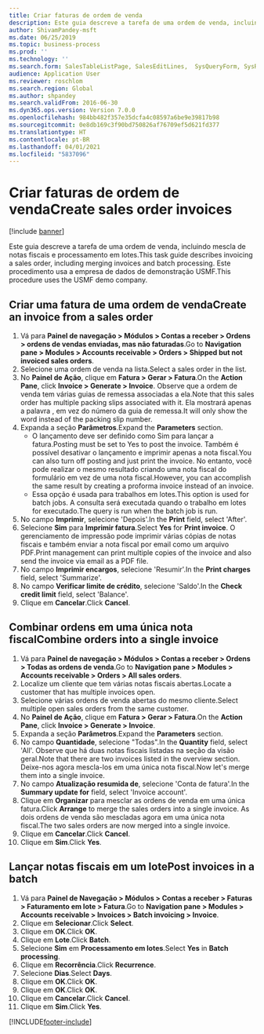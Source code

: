 ```yaml
---
title: Criar faturas de ordem de venda
description: Este guia descreve a tarefa de uma ordem de venda, incluindo mescla de notas fiscais e processamento em lotes.
author: ShivamPandey-msft
ms.date: 06/25/2019
ms.topic: business-process
ms.prod: ''
ms.technology: ''
ms.search.form: SalesTableListPage, SalesEditLines,  SysQueryForm, SysRecurrence
audience: Application User
ms.reviewer: roschlom
ms.search.region: Global
ms.author: shpandey
ms.search.validFrom: 2016-06-30
ms.dyn365.ops.version: Version 7.0.0
ms.openlocfilehash: 984bb482f357e35dcfa4c08597a6be9e39817b98
ms.sourcegitcommit: 0e8db169c3f90bd750826af76709ef5d621fd377
ms.translationtype: HT
ms.contentlocale: pt-BR
ms.lasthandoff: 04/01/2021
ms.locfileid: "5837096"
---
```

# <a name="create-sales-order-invoices"></a><span data-ttu-id="fd0a6-103">Criar faturas de ordem de venda</span><span class="sxs-lookup"><span data-stu-id="fd0a6-103">Create sales order invoices</span></span>

[!include [banner](../../includes/banner.md)]

<span data-ttu-id="fd0a6-104">Este guia descreve a tarefa de uma ordem de venda, incluindo mescla de notas fiscais e processamento em lotes.</span><span class="sxs-lookup"><span data-stu-id="fd0a6-104">This task guide describes invoicing a sales order, including merging invoices and batch processing.</span></span> <span data-ttu-id="fd0a6-105">Este procedimento usa a empresa de dados de demonstração USMF.</span><span class="sxs-lookup"><span data-stu-id="fd0a6-105">This procedure uses the USMF demo company.</span></span>


## <a name="create-an-invoice-from-a-sales-order"></a><span data-ttu-id="fd0a6-106">Criar uma fatura de uma ordem de venda</span><span class="sxs-lookup"><span data-stu-id="fd0a6-106">Create an invoice from a sales order</span></span>
1. <span data-ttu-id="fd0a6-107">Vá para **Painel de navegação > Módulos > Contas a receber > Ordens > ordens de vendas enviadas, mas não faturadas**.</span><span class="sxs-lookup"><span data-stu-id="fd0a6-107">Go to **Navigation pane > Modules > Accounts receivable > Orders > Shipped but not invoiced sales orders**.</span></span>
2. <span data-ttu-id="fd0a6-108">Selecione uma ordem de venda na lista.</span><span class="sxs-lookup"><span data-stu-id="fd0a6-108">Select a sales order in the list.</span></span> 
3. <span data-ttu-id="fd0a6-109">No **Painel de Ação**, clique em **Fatura > Gerar > Fatura**.</span><span class="sxs-lookup"><span data-stu-id="fd0a6-109">On the **Action Pane**, click **Invoice > Generate > Invoice**.</span></span> <span data-ttu-id="fd0a6-110">Observe que a ordem de venda tem várias guias de remessa associadas a ela.</span><span class="sxs-lookup"><span data-stu-id="fd0a6-110">Note that this sales order has multiple packing slips associated with it.</span></span> <span data-ttu-id="fd0a6-111">Ela mostrará apenas a palavra <multiple>, em vez do número da guia de remessa.</span><span class="sxs-lookup"><span data-stu-id="fd0a6-111">It will only show the word <multiple> instead of the packing slip number.</span></span>  
4. <span data-ttu-id="fd0a6-112">Expanda a seção **Parâmetros**.</span><span class="sxs-lookup"><span data-stu-id="fd0a6-112">Expand the **Parameters** section.</span></span>
    - <span data-ttu-id="fd0a6-113">O lançamento deve ser definido como Sim para lançar a fatura.</span><span class="sxs-lookup"><span data-stu-id="fd0a6-113">Posting must be set to Yes to post the invoice.</span></span> <span data-ttu-id="fd0a6-114">Também é possível desativar o lançamento e imprimir apenas a nota fiscal.</span><span class="sxs-lookup"><span data-stu-id="fd0a6-114">You can also turn off posting and just print the invoice.</span></span> <span data-ttu-id="fd0a6-115">No entanto, você pode realizar o mesmo resultado criando uma nota fiscal do formulário em vez de uma nota fiscal.</span><span class="sxs-lookup"><span data-stu-id="fd0a6-115">However, you can accomplish the same result by creating a proforma invoice instead of an invoice.</span></span>  
    - <span data-ttu-id="fd0a6-116">Essa opção é usada para trabalhos em lotes.</span><span class="sxs-lookup"><span data-stu-id="fd0a6-116">This option is used for batch jobs.</span></span> <span data-ttu-id="fd0a6-117">A consulta será executada quando o trabalho em lotes for executado.</span><span class="sxs-lookup"><span data-stu-id="fd0a6-117">The query is run when the batch job is run.</span></span>
5. <span data-ttu-id="fd0a6-118">No campo **Imprimir**, selecione 'Depois'.</span><span class="sxs-lookup"><span data-stu-id="fd0a6-118">In the **Print** field, select 'After'.</span></span>
6. <span data-ttu-id="fd0a6-119">Selecione **Sim** para **Imprimir fatura**.</span><span class="sxs-lookup"><span data-stu-id="fd0a6-119">Select **Yes** for **Print invoice**.</span></span> <span data-ttu-id="fd0a6-120">O gerenciamento de impressão pode imprimir várias cópias de notas fiscais e também enviar a nota fiscal por email como um arquivo PDF.</span><span class="sxs-lookup"><span data-stu-id="fd0a6-120">Print management can print  multiple copies of the invoice and also send the invoice via email as a PDF file.</span></span>  
7. <span data-ttu-id="fd0a6-121">No campo **Imprimir encargos**, selecione 'Resumir'.</span><span class="sxs-lookup"><span data-stu-id="fd0a6-121">In the **Print charges** field, select 'Summarize'.</span></span>
8. <span data-ttu-id="fd0a6-122">No campo **Verificar limite de crédito**, selecione 'Saldo'.</span><span class="sxs-lookup"><span data-stu-id="fd0a6-122">In the **Check credit limit** field, select 'Balance'.</span></span>
9. <span data-ttu-id="fd0a6-123">Clique em **Cancelar**.</span><span class="sxs-lookup"><span data-stu-id="fd0a6-123">Click **Cancel**.</span></span>

## <a name="combine-orders-into-a-single-invoice"></a><span data-ttu-id="fd0a6-124">Combinar ordens em uma única nota fiscal</span><span class="sxs-lookup"><span data-stu-id="fd0a6-124">Combine orders into a single invoice</span></span>
1. <span data-ttu-id="fd0a6-125">Vá para **Painel de navegação > Módulos > Contas a receber > Ordens > Todas as ordens de venda**.</span><span class="sxs-lookup"><span data-stu-id="fd0a6-125">Go to **Navigation pane > Modules > Accounts receivable > Orders > All sales orders**.</span></span>
2. <span data-ttu-id="fd0a6-126">Localize um cliente que tem várias notas fiscais abertas.</span><span class="sxs-lookup"><span data-stu-id="fd0a6-126">Locate a customer that has multiple invoices open.</span></span>
3. <span data-ttu-id="fd0a6-127">Selecione várias ordens de venda abertas do mesmo cliente.</span><span class="sxs-lookup"><span data-stu-id="fd0a6-127">Select multiple open sales orders from the same customer.</span></span>
4. <span data-ttu-id="fd0a6-128">No **Painel de Ação**, clique em **Fatura > Gerar > Fatura**.</span><span class="sxs-lookup"><span data-stu-id="fd0a6-128">On the **Action Pane**, click **Invoice > Generate > Invoice**.</span></span>
5. <span data-ttu-id="fd0a6-129">Expanda a seção **Parâmetros**.</span><span class="sxs-lookup"><span data-stu-id="fd0a6-129">Expand the **Parameters** section.</span></span>
6. <span data-ttu-id="fd0a6-130">No campo **Quantidade**, selecione "Todas".</span><span class="sxs-lookup"><span data-stu-id="fd0a6-130">In the **Quantity** field, select 'All'.</span></span> <span data-ttu-id="fd0a6-131">Observe que há duas notas fiscais listadas na seção da visão geral.</span><span class="sxs-lookup"><span data-stu-id="fd0a6-131">Note that there are two invoices listed in the overview section.</span></span> <span data-ttu-id="fd0a6-132">Deixe-nos agora mescla-los em uma única nota fiscal.</span><span class="sxs-lookup"><span data-stu-id="fd0a6-132">Now let's merge them into a single invoice.</span></span>  
7. <span data-ttu-id="fd0a6-133">No campo **Atualização resumida de**, selecione 'Conta de fatura'.</span><span class="sxs-lookup"><span data-stu-id="fd0a6-133">In the **Summary update for** field, select 'Invoice account'.</span></span>
8. <span data-ttu-id="fd0a6-134">Clique em **Organizar** para mesclar as ordens de venda em uma única fatura.</span><span class="sxs-lookup"><span data-stu-id="fd0a6-134">Click **Arrange** to merge the sales orders into a single invoice.</span></span> <span data-ttu-id="fd0a6-135">As dois ordens de venda são mescladas agora em uma única nota fiscal.</span><span class="sxs-lookup"><span data-stu-id="fd0a6-135">The two sales orders are now merged into a single invoice.</span></span>   
9. <span data-ttu-id="fd0a6-136">Clique em **Cancelar**.</span><span class="sxs-lookup"><span data-stu-id="fd0a6-136">Click **Cancel**.</span></span>
10. <span data-ttu-id="fd0a6-137">Clique em **Sim**.</span><span class="sxs-lookup"><span data-stu-id="fd0a6-137">Click **Yes**.</span></span>

## <a name="post-invoices-in-a-batch"></a><span data-ttu-id="fd0a6-138">Lançar notas fiscais em um lote</span><span class="sxs-lookup"><span data-stu-id="fd0a6-138">Post invoices in a batch</span></span>
1. <span data-ttu-id="fd0a6-139">Vá para **Painel de Navegação > Módulos > Contas a receber > Faturas > Faturamento em lote > Fatura**.</span><span class="sxs-lookup"><span data-stu-id="fd0a6-139">Go to **Navigation pane > Modules > Accounts receivable > Invoices > Batch invoicing > Invoice**.</span></span>
2. <span data-ttu-id="fd0a6-140">Clique em **Selecionar**.</span><span class="sxs-lookup"><span data-stu-id="fd0a6-140">Click **Select**.</span></span>
3. <span data-ttu-id="fd0a6-141">Clique em **OK**.</span><span class="sxs-lookup"><span data-stu-id="fd0a6-141">Click **OK**.</span></span>
4. <span data-ttu-id="fd0a6-142">Clique em **Lote**.</span><span class="sxs-lookup"><span data-stu-id="fd0a6-142">Click **Batch**.</span></span>
5. <span data-ttu-id="fd0a6-143">Selecione **Sim** em **Processamento em lotes**.</span><span class="sxs-lookup"><span data-stu-id="fd0a6-143">Select **Yes** in **Batch processing**.</span></span>
6. <span data-ttu-id="fd0a6-144">Clique em **Recorrência**.</span><span class="sxs-lookup"><span data-stu-id="fd0a6-144">Click **Recurrence**.</span></span>
7. <span data-ttu-id="fd0a6-145">Selecione **Dias**.</span><span class="sxs-lookup"><span data-stu-id="fd0a6-145">Select **Days**.</span></span>
8. <span data-ttu-id="fd0a6-146">Clique em **OK**.</span><span class="sxs-lookup"><span data-stu-id="fd0a6-146">Click **OK**.</span></span>
9. <span data-ttu-id="fd0a6-147">Clique em **OK**.</span><span class="sxs-lookup"><span data-stu-id="fd0a6-147">Click **OK**.</span></span>
10. <span data-ttu-id="fd0a6-148">Clique em **Cancelar**.</span><span class="sxs-lookup"><span data-stu-id="fd0a6-148">Click **Cancel**.</span></span>
11. <span data-ttu-id="fd0a6-149">Clique em **Sim**.</span><span class="sxs-lookup"><span data-stu-id="fd0a6-149">Click **Yes**.</span></span>



[!INCLUDE[footer-include](../../../includes/footer-banner.md)]